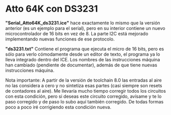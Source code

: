 # Atto 64K con DS3231

**"Serial_Atto64K_ds3231.ice"** hace exactamente lo mismo que la versión anterior (es un ejemplo para el serial), pero en su interior contiene un nuevo microcontrolador de 16 bits en vez de 8. La parte I2C está mejorado implementando nuevas funciones de ese protocolo.

**"ds3231.txt"** Contiene el programa que ejecuta el micro de 16 bits, pero es sólo para verlo cómodamente desde un editor de texto, el programa ya lo lleva integrado dentro del ICE. Los nombres de las instrucciones máquina han cambiado (pendiente de documentar), además de que tiene nuevas instrucciones máquina.

Nota importante: A partir de la versión de toolchain 8.0 las entradas al aire no las considera a cero y no sintetiza esas partes (casi siempre son resets de contadores al aire). Me llevaría mucho tiempo corregir todos los circuitos con esta condición, pero si deseas este circuito corregido, avísame y te lo paso corregido y de paso lo subo aquí también corregido. De todas formas poco a poco iré corrigiendo esta condición nueva.
